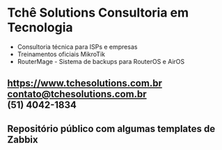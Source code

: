 # Tchê Solutions Consultoria em Tecnologia

* Consultoria técnica para ISPs e empresas
* Treinamentos oficiais MikroTik
* RouterMage - Sistema de backups para RouterOS e AirOS

https://www.tchesolutions.com.br <br>
contato@tchesolutions.com.br <br>
(51) 4042-1834 <br>
---
## Repositório público com algumas templates de Zabbix
